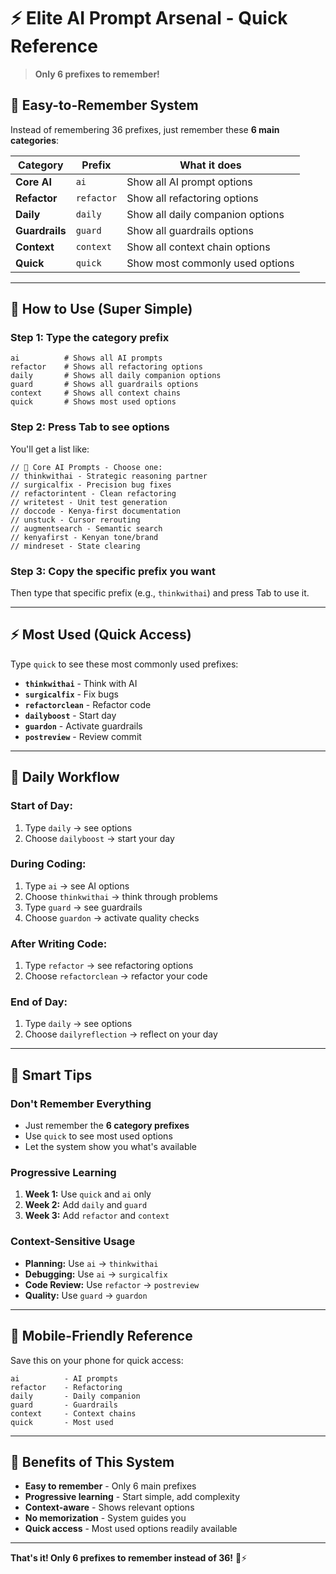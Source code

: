 # ⚡ Elite AI Prompt Arsenal - Quick Reference

> **Only 6 prefixes to remember!**

## 🎯 **Easy-to-Remember System**

Instead of remembering 36 prefixes, just remember these **6 main categories**:

| **Category** | **Prefix** | **What it does** |
|--------------|------------|------------------|
| **Core AI** | `ai` | Show all AI prompt options |
| **Refactor** | `refactor` | Show all refactoring options |
| **Daily** | `daily` | Show all daily companion options |
| **Guardrails** | `guard` | Show all guardrails options |
| **Context** | `context` | Show all context chain options |
| **Quick** | `quick` | Show most commonly used options |

---

## 🚀 **How to Use (Super Simple)**

### **Step 1: Type the category prefix**
```
ai          # Shows all AI prompts
refactor    # Shows all refactoring options
daily       # Shows all daily companion options
guard       # Shows all guardrails options
context     # Shows all context chains
quick       # Shows most used options
```

### **Step 2: Press Tab to see options**
You'll get a list like:
```
// 🧠 Core AI Prompts - Choose one:
// thinkwithai - Strategic reasoning partner
// surgicalfix - Precision bug fixes
// refactorintent - Clean refactoring
// writetest - Unit test generation
// doccode - Kenya-first documentation
// unstuck - Cursor rerouting
// augmentsearch - Semantic search
// kenyafirst - Kenyan tone/brand
// mindreset - State clearing
```

### **Step 3: Copy the specific prefix you want**
Then type that specific prefix (e.g., `thinkwithai`) and press Tab to use it.

---

## ⚡ **Most Used (Quick Access)**

Type `quick` to see these most commonly used prefixes:

- **`thinkwithai`** - Think with AI
- **`surgicalfix`** - Fix bugs
- **`refactorclean`** - Refactor code
- **`dailyboost`** - Start day
- **`guardon`** - Activate guardrails
- **`postreview`** - Review commit

---

## 🎯 **Daily Workflow**

### **Start of Day:**
1. Type `daily` → see options
2. Choose `dailyboost` → start your day

### **During Coding:**
1. Type `ai` → see AI options
2. Choose `thinkwithai` → think through problems
3. Type `guard` → see guardrails
4. Choose `guardon` → activate quality checks

### **After Writing Code:**
1. Type `refactor` → see refactoring options
2. Choose `refactorclean` → refactor your code

### **End of Day:**
1. Type `daily` → see options
2. Choose `dailyreflection` → reflect on your day

---

## 🧠 **Smart Tips**

### **Don't Remember Everything**
- Just remember the **6 category prefixes**
- Use `quick` to see most used options
- Let the system show you what's available

### **Progressive Learning**
1. **Week 1:** Use `quick` and `ai` only
2. **Week 2:** Add `daily` and `guard`
3. **Week 3:** Add `refactor` and `context`

### **Context-Sensitive Usage**
- **Planning:** Use `ai` → `thinkwithai`
- **Debugging:** Use `ai` → `surgicalfix`
- **Code Review:** Use `refactor` → `postreview`
- **Quality:** Use `guard` → `guardon`

---

## 📱 **Mobile-Friendly Reference**

Save this on your phone for quick access:

```
ai          - AI prompts
refactor    - Refactoring
daily       - Daily companion
guard       - Guardrails
context     - Context chains
quick       - Most used
```

---

## 🎯 **Benefits of This System**

- **Easy to remember** - Only 6 main prefixes
- **Progressive learning** - Start simple, add complexity
- **Context-aware** - Shows relevant options
- **No memorization** - System guides you
- **Quick access** - Most used options readily available

---

**That's it! Only 6 prefixes to remember instead of 36!** 🧠⚡ 